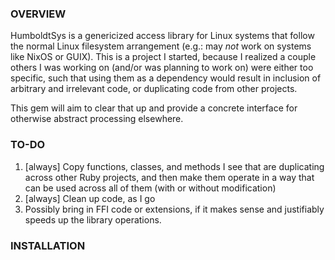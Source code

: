 ### OVERVIEW ###
HumboldtSys is a genericized access library for Linux systems that follow the normal Linux filesystem arrangement (e.g.: may _not_ work on systems like NixOS or GUIX). This is a project I started, because I realized a couple others I was working on (and/or was planning to work on) were either too specific, such that using them as a dependency would result in inclusion of arbitrary and irrelevant code, or duplicating code from other projects.

This gem will aim to clear that up and provide a concrete interface for otherwise abstract processing elsewhere.

### TO-DO ###
1) [always] Copy functions, classes, and methods I see that are duplicating across other Ruby projects, and then make them operate in a way that can be used across all of them (with or without modification)
1) [always] Clean up code, as I go
1) Possibly bring in FFI code or extensions, if it makes sense and justifiably speeds up the library operations.

### INSTALLATION ###
